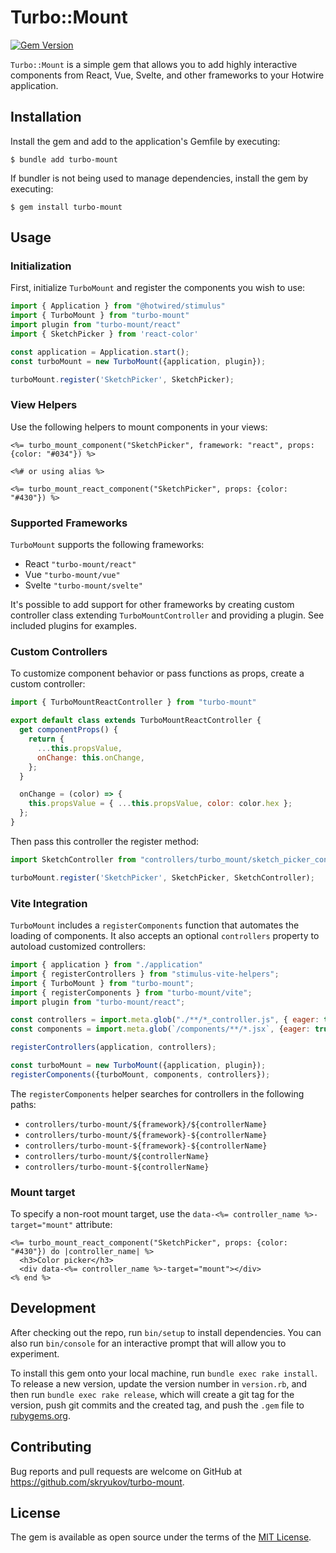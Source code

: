 # Turbo::Mount

[![Gem Version](https://badge.fury.io/rb/turbo-mount.svg)](https://rubygems.org/gems/turbo-mount)

`Turbo::Mount` is a simple gem that allows you to add highly interactive components from React, Vue, Svelte, and other frameworks to your Hotwire application.

## Installation

Install the gem and add to the application's Gemfile by executing:

    $ bundle add turbo-mount

If bundler is not being used to manage dependencies, install the gem by executing:

    $ gem install turbo-mount

## Usage

### Initialization

First, initialize `TurboMount` and register the components you wish to use:

```js
import { Application } from "@hotwired/stimulus"
import { TurboMount } from "turbo-mount"
import plugin from "turbo-mount/react"
import { SketchPicker } from 'react-color'

const application = Application.start();
const turboMount = new TurboMount({application, plugin});

turboMount.register('SketchPicker', SketchPicker);
```

### View Helpers

Use the following helpers to mount components in your views:

```erb
<%= turbo_mount_component("SketchPicker", framework: "react", props: {color: "#034"}) %>

<%# or using alias %>

<%= turbo_mount_react_component("SketchPicker", props: {color: "#430"}) %>
```

### Supported Frameworks

`TurboMount` supports the following frameworks:

- React `"turbo-mount/react"`
- Vue `"turbo-mount/vue"`
- Svelte `"turbo-mount/svelte"`

It's possible to add support for other frameworks by creating custom controller class extending `TurboMountController` and providing a plugin. See included plugins for examples.

### Custom Controllers

To customize component behavior or pass functions as props, create a custom controller:

```js
import { TurboMountReactController } from "turbo-mount"

export default class extends TurboMountReactController {
  get componentProps() {
    return {
      ...this.propsValue,
      onChange: this.onChange,
    };
  }

  onChange = (color) => {
    this.propsValue = { ...this.propsValue, color: color.hex };
  };
}
```

Then pass this controller the register method:

```js
import SketchController from "controllers/turbo_mount/sketch_picker_controller"

turboMount.register('SketchPicker', SketchPicker, SketchController);
```

### Vite Integration

`TurboMount` includes a `registerComponents` function that automates the loading of components. It also accepts an optional `controllers` property to autoload customized controllers:

```js
import { application } from "./application"
import { registerControllers } from "stimulus-vite-helpers";
import { TurboMount } from "turbo-mount";
import { registerComponents } from "turbo-mount/vite";
import plugin from "turbo-mount/react";

const controllers = import.meta.glob("./**/*_controller.js", { eager: true });
const components = import.meta.glob(`/components/**/*.jsx`, {eager: true});

registerControllers(application, controllers);

const turboMount = new TurboMount({application, plugin});
registerComponents({turboMount, components, controllers});
```

The `registerComponents` helper searches for controllers in the following paths:
- `controllers/turbo-mount/${framework}/${controllerName}`
- `controllers/turbo-mount/${framework}-${controllerName}`
- `controllers/turbo-mount-${framework}-${controllerName}`
- `controllers/turbo-mount/${controllerName}`
- `controllers/turbo-mount-${controllerName}`

### Mount target

To specify a non-root mount target, use the `data-<%= controller_name %>-target="mount"` attribute:

```erb
<%= turbo_mount_react_component("SketchPicker", props: {color: "#430"}) do |controller_name| %>
  <h3>Color picker</h3>
  <div data-<%= controller_name %>-target="mount"></div>
<% end %>
```

## Development

After checking out the repo, run `bin/setup` to install dependencies. You can also run `bin/console` for an interactive prompt that will allow you to experiment.

To install this gem onto your local machine, run `bundle exec rake install`. To release a new version, update the version number in `version.rb`, and then run `bundle exec rake release`, which will create a git tag for the version, push git commits and the created tag, and push the `.gem` file to [rubygems.org](https://rubygems.org).

## Contributing

Bug reports and pull requests are welcome on GitHub at https://github.com/skryukov/turbo-mount.

## License

The gem is available as open source under the terms of the [MIT License](https://opensource.org/licenses/MIT).
